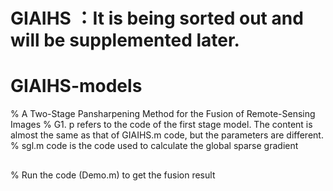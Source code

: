 # GIAIHS ：It is being sorted out and will be supplemented later.
# GIAIHS-models
%   A Two-Stage Pansharpening Method for the Fusion of Remote-Sensing Images
% G1. p refers to the code of the first stage model. The content is almost the same as that of GIAIHS.m code, but the parameters are different.
% sgl.m code is the code used to calculate the global sparse gradient
##
%   Run the code (Demo.m) to get the fusion result

